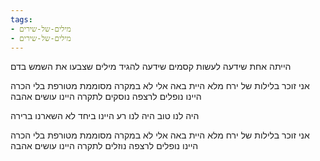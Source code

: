 ```yaml
---
tags:
- מילים-של-שירים
- מילים-של-שירים
---
```


 
הייתה אחת
שידעה לעשות קסמים
שידעה להגיד מילים
שצבעו את השמש בדם

אני זוכר בלילות של ירח מלא
היית באה אלי
לא במקרה
מסוממת
מטורפת בלי הכרה
היינו נופלים לרצפה
נוסקים לתקרה
היינו עושים אהבה

היה לנו טוב
היה לנו רע
היינו ביחד
לא השארנו ברירה

אני זוכר בלילות של ירח מלא
היית באה אלי
לא במקרה
מסוממת
מטורפת בלי הכרה
היינו נופלים לרצפה
נוזלים לתקרה
היינו עושים אהבה